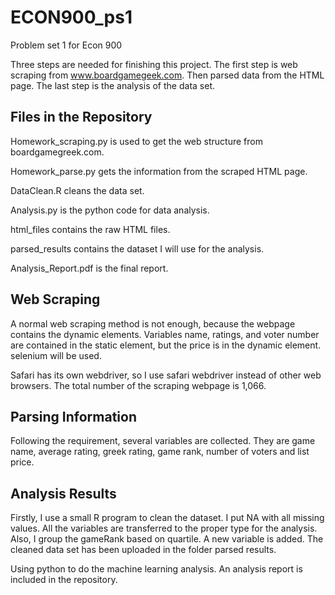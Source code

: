 # ECON900_ps1
Problem set 1 for Econ 900

Three steps are needed for finishing this project. The first step is web scraping from www.boardgamegeek.com. Then parsed data from the HTML page. The last step is the analysis of the data set. 

## Files in the Repository

Homework_scraping.py is used to get the web structure from boardgamegreek.com.

Homework_parse.py gets the information from the scraped HTML page. 

DataClean.R cleans the data set.

Analysis.py is the python code for data analysis. 

html_files contains the raw HTML files.

parsed_results contains the dataset I will use for the analysis.

Analysis_Report.pdf is the final report.

## Web Scraping

A normal web scraping method is not enough, because the webpage contains the dynamic elements. Variables name, ratings, and voter number are contained in the static element, but the price is in the dynamic element. selenium will be used.

Safari has its own webdriver, so I use safari webdriver instead of other web browsers. The total number of the scraping webpage is 1,066.

## Parsing Information

Following the requirement, several variables are collected. They are game name, average rating, greek rating,  game rank, number of voters and list price. 
 
## Analysis Results

Firstly, I use a small R program to clean the dataset. I put NA with all missing values. All the variables are transferred to the proper type for the analysis. Also, I group the gameRank based on quartile. A new variable is added. The cleaned data set has been uploaded in the folder parsed results.

Using python to do the machine learning analysis. An analysis report is included in the repository. 
